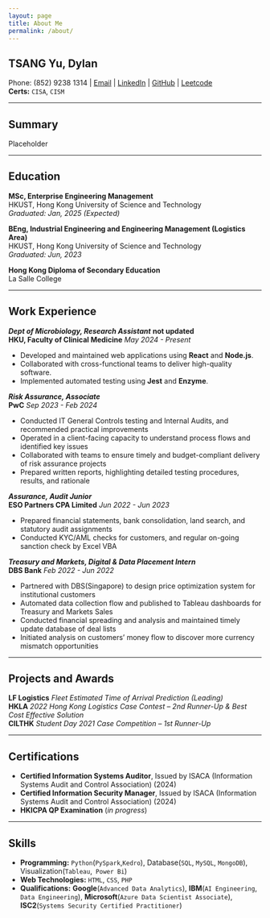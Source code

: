 ```yaml
---
layout: page
title: About Me
permalink: /about/
---
```


## TSANG Yu, Dylan  
Phone: (852) 9238 1314 | [Email](mailto:tsangyu110@gmail.com) | [LinkedIn](https://www.linkedin.com/in/tsangyu) | [GitHub](https://github.com/yutsang) | [Leetcode](https://leetcode.com/u/yutsang/)  
**Certs:** `CISA`, `CISM`

---

## Summary

Placeholder

---

## Education

**MSc, Enterprise Engineering Management**  
HKUST, Hong Kong University of Science and Technology  
*Graduated: Jan, 2025 (Expected)*

**BEng, Industrial Engineering and Engineering Management (Logistics Area)**  
HKUST, Hong Kong University of Science and Technology  
*Graduated: Jun, 2023*

**Hong Kong Diploma of Secondary Education**  
La Salle College

---

## Work Experience

***Dept of Microbiology, Research Assistant*** **not updated**  
**HKU, Faculty of Clinical Medicine**
*May 2024 - Present*

- Developed and maintained web applications using **React** and **Node.js**.
- Collaborated with cross-functional teams to deliver high-quality software.
- Implemented automated testing using **Jest** and **Enzyme**.

***Risk Assurance, Associate***  
**PwC**
*Sep 2023 - Feb 2024*

- Conducted IT General Controls testing and Internal Audits, and recommended practical improvements
- Operated in a client-facing capacity to understand process flows and identified key issues
- Collaborated with teams to ensure timely and budget-compliant delivery of risk assurance projects
- Prepared written reports, highlighting detailed testing procedures, results, and rationale

***Assurance, Audit Junior***  
**ESO Partners CPA Limited**
*Jun 2022 - Jun 2023*

- Prepared financial statements, bank consolidation, land search, and statutory audit assignments
- Conducted KYC/AML checks for customers, and regular on-going sanction check by Excel VBA

***Treasury and Markets, Digital & Data Placement Intern***  
**DBS Bank**
*Feb 2022 - Jun 2022*

- Partnered with DBS(Singapore) to design price optimization system for institutional customers
- Automated data collection flow and published to Tableau dashboards for Treasury and Markets Sales
- Conducted financial spreading and analysis and maintained timely update database of deal lists
- Initiated analysis on customers’ money flow to discover more currency mismatch opportunities

---

## Projects and Awards  
**LF Logistics**
*Fleet Estimated Time of Arrival Prediction (Leading)*  
**HKLA**
*2022 Hong Kong Logistics Case Contest – 2nd Runner-Up & Best Cost Effective Solution*  
**CILTHK**
*Student Day 2021 Case Competition – 1st Runner-Up*

---

## Certifications

- **Certified Information Systems Auditor**, Issued by ISACA (Information Systems Audit and Control Association) (2024)
- **Certified Information Security Manager**, Issued by ISACA (Information Systems Audit and Control Association) (2024)
- **HKICPA QP Examination** (*in progress*)

---

## Skills

- **Programming:** `Python`(`PySpark`,`Kedro`), Database(`SQL`, `MySQL`, `MongoDB`), Visualization(`Tableau`,` Power Bi`)
- **Web Technologies:** `HTML`, `CSS`, `PHP`
- **Qualifications:** **Google**(`Advanced Data Analytics`), **IBM**(`AI Engineering`, `Data Engineering`), **Microsoft**(`Azure Data Scientist Associate`), **ISC2**(`Systems Security Certified Practitioner`)